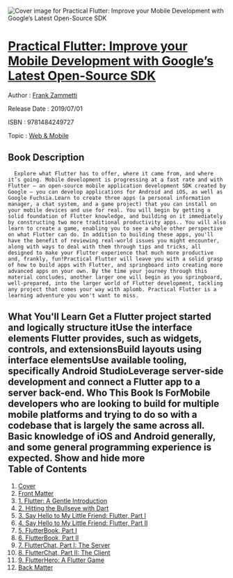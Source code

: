 ![Cover image for Practical Flutter: Improve your Mobile Development with Google’s Latest Open-Source SDK](https://imgdetail.ebookreading.net/cover/cover/20200215/EB9781484249727.jpg)

[Practical Flutter: Improve your Mobile Development with Google’s Latest Open-Source SDK](https://ebookreading.net/view/book/Practical+Flutter%3A+Improve+your+Mobile+Development+with+Google%E2%80%99s+Latest+Open-Source+SDK-EB9781484249727_1.html "Practical Flutter: Improve your Mobile Development with Google’s Latest Open-Source SDK")
====================================================================================================================

Author : [Frank Zammetti](https://ebookreading.net/search/author/Frank+Zammetti)

Release Date : 2019/07/01

ISBN : 9781484249727

Topic : [Web & Mobile](https://ebookreading.net/search/category/web-mobile)

Book Description
-----------------

      Explore what Flutter has to offer, where it came from, and where it’s going. Mobile development is progressing at a fast rate and with Flutter – an open-source mobile application development SDK created by Google – you can develop applications for Android and iOS, as well as Google Fuchsia.Learn to create three apps (a personal information manager, a chat system, and a game project) that you can install on your mobile devices and use for real. You will begin by getting a solid foundation of Flutter knowledge, and building on it immediately by constructing two more traditional productivity apps.. You will also learn to create a game, enabling you to see a whole other perspective on what Flutter can do. In addition to building these apps, you'll have the benefit of reviewing real-world issues you might encounter, along with ways to deal with them through tips and tricks, all designed to make your Flutter experience that much more productive and, frankly, fun!Practical Flutter will leave you with a solid grasp of how to build apps with Flutter, and springboard into creating more advanced apps on your own. By the time your journey through this material concludes, another larger one will begin as you springboard, well-prepared, into the larger world of Flutter development, tackling any project that comes your way with aplomb. Practical Flutter is a learning adventure you won't want to miss.
What You'll Learn
Get a Flutter project started and logically structure itUse the interface elements Flutter provides, such as widgets, controls, and extensionsBuild layouts using interface elementsUse available tooling, specifically Android StudioLeverage server-side development and connect a Flutter app to a server back-end. Who This Book Is ForMobile developers who are looking to build for multiple mobile platforms and trying to do so with a codebase that is largely the same across all. Basic knowledge of iOS and Android generally, and some general programming experience is expected.
           Show and hide more                
Table of Contents
-----------------

1. [Cover](https://ebookreading.net/view/book/Practical+Flutter%3A+Improve+your+Mobile+Development+with+Google%E2%80%99s+Latest+Open-Source+SDK-EB9781484249727_1.html)
1. [Front Matter](https://ebookreading.net/view/book/Practical+Flutter%3A+Improve+your+Mobile+Development+with+Google%E2%80%99s+Latest+Open-Source+SDK-EB9781484249727_2.html)
1. [1. Flutter: A Gentle Introduction](https://ebookreading.net/view/book/Practical+Flutter%3A+Improve+your+Mobile+Development+with+Google%E2%80%99s+Latest+Open-Source+SDK-EB9781484249727_3.html)
1. [2. Hitting the Bullseye with Dart](https://ebookreading.net/view/book/Practical+Flutter%3A+Improve+your+Mobile+Development+with+Google%E2%80%99s+Latest+Open-Source+SDK-EB9781484249727_4.html)
1. [3. Say Hello to My Little Friend: Flutter, Part I](https://ebookreading.net/view/book/Practical+Flutter%3A+Improve+your+Mobile+Development+with+Google%E2%80%99s+Latest+Open-Source+SDK-EB9781484249727_5.html)
1. [4. Say Hello to My Little Friend: Flutter, Part II](https://ebookreading.net/view/book/Practical+Flutter%3A+Improve+your+Mobile+Development+with+Google%E2%80%99s+Latest+Open-Source+SDK-EB9781484249727_6.html)
1. [5. FlutterBook, Part I](https://ebookreading.net/view/book/Practical+Flutter%3A+Improve+your+Mobile+Development+with+Google%E2%80%99s+Latest+Open-Source+SDK-EB9781484249727_7.html)
1. [6. FlutterBook, Part II](https://ebookreading.net/view/book/Practical+Flutter%3A+Improve+your+Mobile+Development+with+Google%E2%80%99s+Latest+Open-Source+SDK-EB9781484249727_8.html)
1. [7. FlutterChat, Part I: The Server](https://ebookreading.net/view/book/Practical+Flutter%3A+Improve+your+Mobile+Development+with+Google%E2%80%99s+Latest+Open-Source+SDK-EB9781484249727_9.html)
1. [8. FlutterChat, Part II: The Client](https://ebookreading.net/view/book/Practical+Flutter%3A+Improve+your+Mobile+Development+with+Google%E2%80%99s+Latest+Open-Source+SDK-EB9781484249727_10.html)
1. [9. FlutterHero: A Flutter Game](https://ebookreading.net/view/book/Practical+Flutter%3A+Improve+your+Mobile+Development+with+Google%E2%80%99s+Latest+Open-Source+SDK-EB9781484249727_11.html)
1. [Back Matter](https://ebookreading.net/view/book/Practical+Flutter%3A+Improve+your+Mobile+Development+with+Google%E2%80%99s+Latest+Open-Source+SDK-EB9781484249727_12.html)
